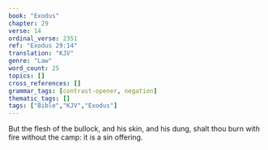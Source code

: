 ```yaml
---
book: "Exodus"
chapter: 29
verse: 14
ordinal_verse: 2351
ref: "Exodus 29:14"
translation: "KJV"
genre: "Law"
word_count: 25
topics: []
cross_references: []
grammar_tags: [contrast-opener, negation]
thematic_tags: []
tags: ["Bible","KJV","Exodus"]
---
```

But the flesh of the bullock, and his skin, and his dung, shalt thou burn with fire without the camp: it is a sin offering.
